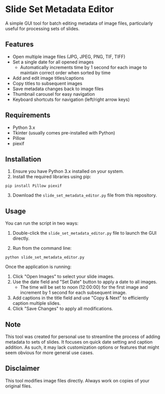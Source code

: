 # Slide Set Metadata Editor

A simple GUI tool for batch editing metadata of image files, particularly useful for processing sets of slides.

## Features

- Open multiple image files (JPG, JPEG, PNG, TIF, TIFF)
- Set a single date for all opened images
  - Automatically increments time by 1 second for each image to maintain correct order when sorted by time
- Add and edit image titles/captions
- Copy titles to subsequent images
- Save metadata changes back to image files
- Thumbnail carousel for easy navigation
- Keyboard shortcuts for navigation (left/right arrow keys)

## Requirements

- Python 3.x
- Tkinter (usually comes pre-installed with Python)
- Pillow
- piexif

## Installation

1. Ensure you have Python 3.x installed on your system.
2. Install the required libraries using pip:

```
pip install Pillow piexif
```

3. Download the `slide_set_metadata_editor.py` file from this repository.

## Usage

You can run the script in two ways:

1. Double-click the `slide_set_metadata_editor.py` file to launch the GUI directly.

2. Run from the command line:

```
python slide_set_metadata_editor.py
```

Once the application is running:

1. Click "Open Images" to select your slide images.
2. Use the date field and "Set Date" button to apply a date to all images.
   - The time will be set to noon (12:00:00) for the first image and increment by 1 second for each subsequent image.
3. Add captions in the title field and use "Copy & Next" to efficiently caption multiple slides.
4. Click "Save Changes" to apply all modifications.

## Note

This tool was created for personal use to streamline the process of adding metadata to sets of slides. It focuses on quick date setting and caption addition. As such, it may lack customization options or features that might seem obvious for more general use cases.

## Disclaimer

This tool modifies image files directly. Always work on copies of your original files.

